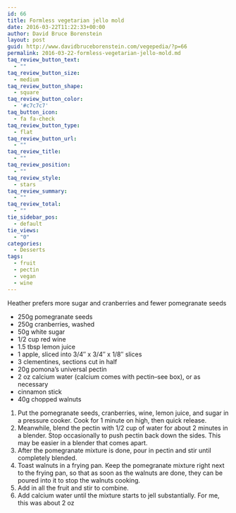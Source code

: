 ```yaml
---
id: 66
title: Formless vegetarian jello mold
date: 2016-03-22T11:22:33+00:00
author: David Bruce Borenstein
layout: post
guid: http://www.davidbruceborenstein.com/vegepedia/?p=66
permalink: 2016-03-22-formless-vegetarian-jello-mold.md
taq_review_button_text:
  - ""
taq_review_button_size:
  - medium
taq_review_button_shape:
  - square
taq_review_button_color:
  - '#c7c7c7'
taq_button_icon:
  - fa fa-check
taq_review_button_type:
  - flat
taq_review_button_url:
  - ""
taq_review_title:
  - ""
taq_review_position:
  - ""
taq_review_style:
  - stars
taq_review_summary:
  - ""
taq_review_total:
  - ""
tie_sidebar_pos:
  - default
tie_views:
  - "0"
categories:
  - Desserts
tags:
  - fruit
  - pectin
  - vegan
  - wine
---
```

Heather prefers more sugar and cranberries and fewer pomegranate seeds

  * 250g pomegranate seeds
  * 250g cranberries, washed
  * 50g white sugar
  * 1/2 cup red wine
  * 1.5 tbsp lemon juice
  * 1 apple, sliced into 3/4&#8243; x 3/4&#8243; x 1/8&#8243; slices
  * 3 clementines, sections cut in half
  * 20g pomona&#8217;s universal pectin
  * 2 oz calcium water (calcium comes with pectin&#8211;see box), or as necessary
  * cinnamon stick
  * 40g chopped walnuts

  1. Put the pomegranate seeds, cranberries, wine, lemon juice, and sugar in a pressure cooker. Cook for 1 minute on high, then quick release.
  2. Meanwhile, blend the pectin with 1/2 cup of water for about 2 minutes in a blender. Stop occasionally to push pectin back down the sides. This may be easier in a blender that comes apart.
  3. After the pomegranate mixture is done, pour in pectin and stir until completely blended.
  4. Toast walnuts in a frying pan. Keep the pomegranate mixture right next to the frying pan, so that as soon as the walnuts are done, they can be poured into it to stop the walnuts cooking.
  5. Add in all the fruit and stir to combine.
  6. Add calcium water until the mixture starts to jell substantially. For me, this was about 2 oz